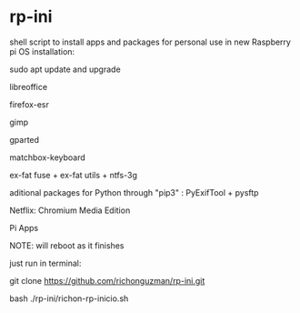 # rp-ini
shell script to install apps and packages for personal use in new Raspberry pi OS installation: 

sudo apt update and upgrade


libreoffice


firefox-esr


gimp


gparted


matchbox-keyboard


ex-fat fuse + ex-fat utils + ntfs-3g

aditional packages for Python through "pip3" : PyExifTool + pysftp

Netflix: Chromium Media Edition

Pi Apps

NOTE: will reboot as it finishes


just run in terminal:

git clone https://github.com/richonguzman/rp-ini.git

bash ./rp-ini/richon-rp-inicio.sh
